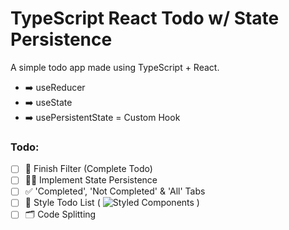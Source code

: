 # TypeScript React Todo w/ State Persistence

A simple todo app made using TypeScript + React.

- ➡️ useReducer
- ➡️ useState
- ➡️ usePersistentState = Custom Hook

### Todo:

- [ ] 📝 Finish Filter (Complete Todo)
- [ ] 👨‍💻 Implement State Persistence
- [ ] ✅ 'Completed', 'Not Completed' & 'All' Tabs
- [ ] 🎨 Style Todo List (<!--Components-->
      <a target="_blank">
      <img src="https://img.shields.io/badge/Components-Styled%20Components-%23C861B2?style=flat-square" alt="Styled Components">
      </a>)
- [ ] 🗂 Code Splitting

